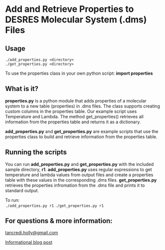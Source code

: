 Add and Retrieve Properties to DESRES Molecular System (.dms) Files
==========

Usage
----------
    ./add_properties.py <directory>  
    ./get_properties.py <directory>  

To use the properties class in your own python script: **import properties**

What is it?
----------
**properties.py** is a python module that adds properties of a molecular system to a new table (properties)
in .dms files. The class supports creating custom columns in the properties table. Our example script
uses Temperature and Lambda. The method get_properties() retrieves all information from the properties
table and returns it as a dictionary.

**add_properties.py** and **get_properties.py** are example scripts that use the properties class to build and
retrieve information from the properties table.

Running the scripts
----------
You can run **add_properties.py** and **get_properties.py** with the included sample directory, **r1**. **add_properties.py**
uses regular expressions to get temperature and lambda values from output files and create a properties
table with these values in the corresponding .dms files. **get_properties.py** retrieves the properties infromation
from the .dms file and prints it to standard output.

To run:  
    `./add_properties.py r1` 
    `./get_properties.py r1`

For questions & more information:
----------
<tancredi.holly@gmail.com>

[Informational blog post](http://www.compmolbiophysbc.org/research/research-blog/properties-apythonmoduleforaddinginformationtodmsfiles)
